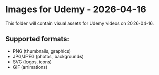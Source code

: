 # Images for Udemy - 2026-04-16

This folder will contain visual assets for Udemy videos on 2026-04-16.

## Supported formats:
- PNG (thumbnails, graphics)
- JPG/JPEG (photos, backgrounds)
- SVG (logos, icons)
- GIF (animations)
